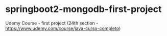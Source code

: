 # springboot2-mongodb-first-project
Udemy Course - first project (24th section - https://www.udemy.com/course/java-curso-completo)
